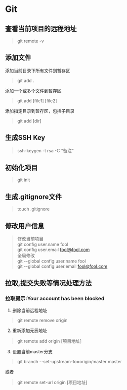 # Git

## 查看当前项目的远程地址

> git remote -v

## 添加文件

添加当前目录下所有文件到暂存区
> git add .

添加一个或多个文件到暂存区
> git add [file1] [file2]

添加指定目录到暂存区，包括子目录
> git add [dir]

## 生成SSH Key

> ssh-keygen -t rsa -C “备注”

## 初始化项目

> git init

## 生成.gitignore文件

> touch .gitignore

## 修改用户信息

> 修改当前项目   
> git config user.name fool   
> git config user.email fool@fool.com  
> 全局修改   
> git --global config user.name fool     
> git --global config user.email fool@fool.com

## 拉取,提交失败等情况处理方法

### 拉取提示:Your account has been blocked

1. 删除当前远程地址

> git remote remove origin

2. 重新添加元辰地址

> git remote add origin [项目地址]

3. 设置当前master分支

> git branch --set-upstream-to=origin/master master

或者
> git remote set-url origin [项目地址]




